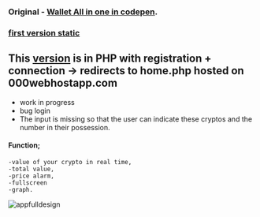 ###  Original - [Wallet All in one in codepen](https://codepen.io/h-lautre/full/WNLEVrg).

### [first version static](https://github.com/berru-g/All-in-one-dashboard)

## This [version](https://w4llet-all-in-one.000webhostapp.com/) is in PHP with registration + connection -> redirects to home.php hosted on 000webhostapp.com

   - work in progress
   - bug login
   - The input is missing so that the user can indicate these cryptos and the number in their possession.

  #### Function; 
    -value of your crypto in real time, 
    -total value, 
    -price alarm, 
    -fullscreen 
    -graph.
  

![appfulldesign](https://github.com/berru-g/All-in-one-dashboard/assets/61543927/33e10f14-b9be-4dc7-ab9f-6d416a57778b)
